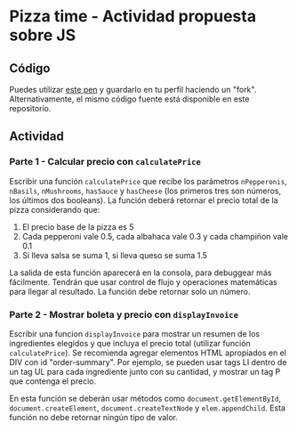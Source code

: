# Pizza time - Actividad propuesta sobre JS

## Código

Puedes utilizar [este pen](https://codepen.io/aaossa/pen/MWRmWXK) y guardarlo en tu perfil haciendo un "fork". Alternativamente, el mismo código fuente está disponible en este repositorio.

## Actividad

### Parte 1 - Calcular precio con `calculatePrice`

Escribir una función `calculatePrice` que recibe los parámetros `nPepperonis`, `nBasils`, `nMushrooms`, `hasSauce` y `hasCheese` (los primeros tres son números, los últimos dos booleans). La función deberá retornar el precio total de la pizza considerando que:

1. El precio base de la pizza es 5
2. Cada pepperoni vale 0.5, cada albahaca vale 0.3 y cada champiñon vale 0.1
3. Si lleva salsa se suma 1, si lleva queso se suma 1.5

La salida de esta función aparecerá en la consola, para debuggear más fácilmente. Tendrán que usar control de flujo y operaciones matemáticas para llegar al resultado. La función debe retornar solo un número.

### Parte 2 - Mostrar boleta y precio con `displayInvoice`

Escribir una funcion `displayInvoice` para mostrar un resumen de los ingredientes elegidos y que incluya el precio total (utilizar función `calculatePrice`). Se recomienda agregar elementos HTML apropiados en el DIV con id "order-summary". Por ejemplo, se pueden usar tags LI dentro de un tag UL para cada ingrediente junto con su cantidad, y mostrar un tag P que contenga el precio.

En esta función se deberán usar métodos como `document.getElementById`, `document.createElement`, `document.createTextNode` y `elem.appendChild`. Esta función no debe retornar ningún tipo de valor.
